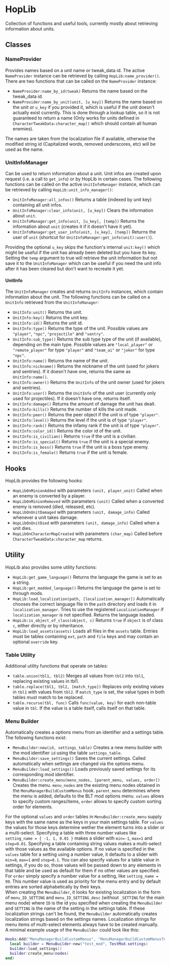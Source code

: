 # HopLib

Collection of functions and useful tools, currently mostly about retrieving information about units.

## Classes

### NameProvider

Provides names based on a unit name or tweak_data id. The active ``NameProvider`` instance can be retrieved by calling ``HopLib:name_provider()``. There are two functions that can be called on the ``NameProvider`` instance:

- ``NameProvider:name_by_id(tweak)`` Returns the name based on the tweak_data id.
- ``NameProvider:name_by_unit(unit, [u_key])`` Returns the name based on the unit or ``u_key`` if you provided it, which is useful if the unit doesn't actually exist currently. This is done through a lookup table, so it is not guaranteed to return a name (Only works for units defined in ``CharacterTweakData:character_map()`` which should contain all human enemies).

The names are taken from the localization file if available, otherwise the modified string id (Capitalized words, removed underscores, etc) will be used as the name.

### UnitInfoManager

Can be used to return information about a unit. Unit infos are created upon request (i.e. a call to ``get_info``) or by HopLib in certain cases. The following functions can be called on the active ``UnitInfoManager`` instance, which can be retrieved by calling ``HopLib:unit_info_manager()``:

- ``UnitInfoManager:all_infos()`` Returns a table (indexed by unit key) containing all unit infos.
- ``UnitInfoManager:clear_info(unit, [u_key])`` Clears the information about ``unit``.
- ``UnitInfoManager:get_info(unit, [u_key], [temp])`` Returns the information about ``unit`` (creates it if it doesn't have it yet).
- ``UnitInfoManager:get_user_info(unit, [u_key], [temp])`` Returns the user of ``unit`` (shortcut for ``UnitInfoManager:get_info(unit):user()``).

Providing the optional ``u_key`` skips the function's internal ``unit:key()`` which might be useful if the unit has already been deleted but you have its key. Setting the ``temp`` argument to true will retrieve the unit information but not save it to the ``UnitInfoManager`` which can be useful if you need the unit info after it has been cleared but don't want to recreate it yet.

#### UnitInfo

The ``UnitInfoManager`` creates and returns ``UnitInfo`` instances, which contain information about the unit. The following functions can be called on a ``UnitInfo`` retrieved from the ``UnitInfoManager``:

- ``UnitInfo:unit()`` Returns the unit.
- ``UnitInfo:key()`` Returns the unit key.
- ``UnitInfo:id()`` Returns the unit id.
- ``UnitInfo:type()`` Returns the type of the unit. Possible values are ``"player"``, ``"npc"``, ``"projectile"`` and ``"sentry"``.
- ``UnitInfo:sub_type()`` Returns the sub type type of the unit (if available), depending on the main type. Possible values are ``"local_player"`` or ``"remote_player"`` for type ``"player"`` and ``"team_ai"`` or ``"joker"`` for type ``"npc"``.
- ``UnitInfo:name()`` Returns the name of the unit.
- ``UnitInfo:nickname()`` Returns the nickname of the unit (used for jokers and sentries). If it doesn't have one, returns the same as ``UnitInfo:name()``.
- ``UnitInfo:owner()`` Returns the ``UnitInfo`` of the unit owner (used for jokers and sentries).
- ``UnitInfo:user()`` Returns the ``UnitInfo`` of the unit user (currently only used for projectiles). If it doesn't have one, returns itself.
- ``UnitInfo:damage()`` Returns the amount of damage the unit has dealt.
- ``UnitInfo:kills()`` Returns the number of kills the unit made.
- ``UnitInfo:peer()`` Returns the peer object if the unit is of type ``"player"``.
- ``UnitInfo:level()`` Returns the level if the unit is of type ``"player"``.
- ``UnitInfo:rank()`` Returns the infamy rank if the unit is of type ``"player"``.
- ``UnitInfo:color_id()`` Returns the color id of the unit.
- ``UnitInfo:is_civilian()`` Returns ``true`` if the unit is a civilian.
- ``UnitInfo:is_special()`` Returns ``true`` if the unit is a special enemy.
- ``UnitInfo:is_boss()`` Returns ``true`` if the unit is a boss type enemy.
- ``UnitInfo:is_female()`` Returns ``true`` if the unit is female.

## Hooks

HopLib provides the following hooks:

- ``HopLibOnMinionAdded`` with parameters ``(unit, player_unit)`` Called when an enemy is converted by a player.
- ``HopLibOnMinionRemoved`` with parameters ``(unit)`` Called when a converted enemy is removed (died, released, etc).
- ``HopLibOnUnitDamaged`` with parameters ``(unit, damage_info)`` Called whenever a unit takes damage.
- ``HopLibOnUnitDied`` with parameters ``(unit, damage_info)`` Called when a unit dies.
- ``HopLibOnCharacterMapCreated`` with parameters ``(char_map)`` Called before ``CharacterTweakData:character_map`` returns.

## Utility

HopLib also provides some utility functions:

- ``HopLib:get_game_language()`` Returns the language the game is set to as a string.
- ``HopLib:get_modded_language()`` Returns the language the game is set to through mods.
- ``HopLib:load_localization(path, [localization_manager])`` Automatically chooses the correct language file in the ``path`` directory and loads it in ``localization_manager``. Tries to use the registered ``LocalizationManager`` if ``localization_manager`` is not specified. Returns the language loaded.
- ``HopLib:is_object_of_class(object, c)`` Returns ``true`` if ``object`` is of class ``c``, either directly or by inheritance.
- ``HopLib:load_assets(assets)`` Loads all files in the ``assets`` table. Entries must be tables containing ``ext``, ``path`` and ``file`` keys and may contain an optional ``override`` key.

### Table Utility

Additional utility functions that operate on tables:

- ``table.union(tbl1, tbl2)`` Merges all values from ``tbl2`` into ``tbl1``, replacing existing values in tbl1.
- ``table.replace(tbl1, tbl2, [match_type])`` Replaces only existing values in ``tbl1`` with values from ``tbl2``. If ``match_type`` is set, the value types in both tables must match to be replaced.
- ``table.recurse(tbl, func)`` Calls ``func(value, key)`` for each non-table value in ``tbl``. If the value is a table itself, calls itself on that table.

### Menu Builder

Automatically creates a options menu from an identifier and a settings table. The following functions exist:

- ``MenuBuilder:new(id, settings_table)`` Creates a new menu builder with the mod identifier ``id`` using the table ``settings_table``.
- ``MenuBuilder:save_settings()`` Saves the current settings. Called automatically when settings are changed via the options menu.
- ``MenuBuilder:load_settings()`` Loads previously saved settings for its corresponding mod identifier.
- ``MenuBuilder:create_menu(menu_nodes, [parent_menu, values, order])`` Creates the menu. ``menu_nodes`` are the existing menu nodes obtained in the ``MenuManagerBuildCustomMenus`` hook. ``parent_menu`` determines where the menu is added, defaults to the BLT mod options menu. ``values`` allows to specify custom ranges/items, ``order`` allows to specify custom sorting order for elements.

For the optional ``values`` and ``order`` tables in ``MenuBuilder:create_menu`` supply keys with the same name as the keys in your main settings table. For ``values`` the values for those keys determine wether the element turns into a slider or a multi-select. Specifying a table with three number values like ``setting_name = { -1, 1, 0.01 }`` makes a slider with ``min=-1``, ``max=1`` and ``step=0.01``. Specifying a table containing string values makes a multi-select with those values as the available options. If no value is specified in the ``values`` table for a setting using a number value, it defaults to a slider with ``min=0``, ``max=1`` and ``step=0.1``. You can also specify values for a table value in settings, if you do so, those values will be passed down to any elements in that table and be used as default for them if no other values are specified.  
For ``order`` simply specify a number value for a setting, like ``setting_name = 99``. This number value is used as priority for the menu entry and by default entries are sorted alphabetically by their keys.  
When creating the ``MenuBuilder``, it looks for existing localization in the form of ``menu_ID_SETTING`` and ``menu_ID_SETTING_desc`` (without ``_SETTING`` for the main menu node) where ``ID`` is the id you specified when creating the ``MenuBuilder`` and ``SETTING`` is the name of the setting in the settings table. If these localization strings can't be found, the ``MenuBuilder`` automatically creates localization strings based on the settings names. Localization strings for menu items of multi-select elements always have to be created manually.  
A minimal example usage of the ``MenuBuilder`` could look like this:

```lua
Hooks:Add("MenuManagerBuildCustomMenus", "MenuManagerBuildCustomMenusTestMod", function(menu_manager, nodes)
  local builder = MenuBuilder:new("test_mod", TestMod.settings)
  builder:load_settings()
  builder:create_menu(nodes)
end)
```
